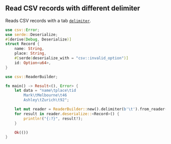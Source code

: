 ## Read CSV records with different delimiter


Reads CSV records with a tab [`delimiter`].

```rust
use csv::Error;
use serde::Deserialize;
#[derive(Debug, Deserialize)]
struct Record {
    name: String,
    place: String,
    #[serde(deserialize_with = "csv::invalid_option")]
    id: Option<u64>,
}

use csv::ReaderBuilder;

fn main() -> Result<(), Error> {
    let data = "name\tplace\tid
		Mark\tMelbourne\t46
		Ashley\tZurich\t92";

    let mut reader = ReaderBuilder::new().delimiter(b'\t').from_reader(data.as_bytes());
    for result in reader.deserialize::<Record>() {
        println!("{:?}", result?);
    }

    Ok(())
}
```

[`delimiter`]: https://docs.rs/csv/1.0.0-beta.3/csv/struct.ReaderBuilder.html#method.delimiter
